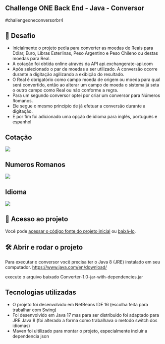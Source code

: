 ## Challenge ONE Back End - Java - Conversor
#challengeoneconversorbr4 


## 🎯 Desafio

- Inicialmente o projeto pedia para converter as moedas de Reais para Dólar, Euro, Libras Esterlinas, Peso Argentino e Peso Chileno ou destas moedas para Real. 
- A cotação foi obtida online através da API api.exchangerate-api.com
- Após selecionado o par de moedas a ser utilizado. A conversão ocorre durante a digitação agilizando a exibição do resultado. 
- O Real é obrigatório como campo moeda de origem ou moeda para qual será convertido, então ao alterar um campo de moeda o sistema já seta o outro campo como Real ou não conforme a regra. 
- Para um segundo conversor optei por criar um conversor para Números Romanos.   
- Ele segue o mesmo princípio de já efetuar a conversão durante a digitação. 
- E por fim foi adicionado uma opção de idioma para inglês, português e espanhol 


## Cotação 
![](https://github.com/rasia83/challenge-one-conversor/blob/main/gif1-cotacao.gif)


## Numeros Romanos
![](https://github.com/rasia83/challenge-one-conversor/blob/main/gif2-numeros_romanos.gif)


## Idioma
![](https://github.com/rasia83/challenge-one-conversor/blob/main/gif3-idioma.gif)


## 📁 Acesso ao projeto

Você pode [acessar o código fonte do projeto inicial](https://github.com/rasia83/challenge-one-conversor/) 
ou [baixá-lo](https://github.com/rasia83/challenge-one-conversor/releases/download/V1.0/Converter-1.0-jar-with-dependencies.jar).


## 🛠️ Abrir e rodar o projeto

Para executar o conversor você precisa ter o Java 8 (JRE) instalado em seu computador.
https://www.java.com/en/download/

execute o arquivo baixado Converter-1.0-jar-with-dependencies.jar


## Tecnologias utilizadas

- O projeto foi desenvolvido em NetBeans IDE 16 (escolha feita para trabalhar com Swing)
- Foi desenvolvido em Java 17 mas para ser distribuido foi adaptado para JRE Java 8 (foi alterado a forma como trabalhava o metodo switch dos idiomas)
- Maven foi ultilizado para montar o projeto, especialmente incluir a dependencia json

